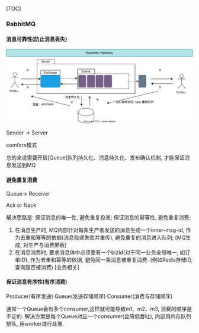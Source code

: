 [TOC]

### RabbitMQ

#### 消息可靠性(防止消息丢失)

![arch](./images/arch.svg)

Sender -> Server

comfirm模式

总的来说需要开启[Queue]队列持久化、消息持久化、发布确认机制, 才能保证消息发送到MQ

#### 避免重复消费

Queue-> Receiver

Ack or Nack

解决思路是: 保证消息的唯一性, 避免重复投递; 保证消息的幂等性, 避免重复消费;

1. 在消息生产时, MQ内部针对每条生产者发送的消息生成一个inner-msg-id, 作为去重和幂等的依据(消息投递失败并重传), 避免重复的消息进入队列; [MQ生成, 对生产与消费屏蔽]
2. 在消息消费时, 要求消息体中必须要有一个bizId(对于同一业务全局唯一, 如订单ID), 作为去重和幂等的依据, 避免同一条消息被重复消费. (例如Redis存储ID, 查询是否被消费) [业务相关]

#### 保证消息有序性(有序消费)

Producer(有序发送) Queue(发送存储顺序) Consumer(消费与存储顺序) 

通常一个Queue会有多个consumer,这样就可能导致m1、m2、m3, 消费的顺序是不定的. 解决方案是每个Queue对应一个consumer(会降低吞吐), 内部用内存队列排队, 用worker进行处理. 

